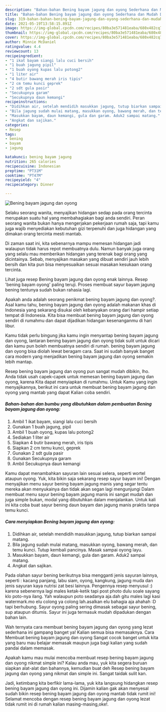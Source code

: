 ```yaml
---
description: "Bahan-bahan Bening bayam jagung dan oyong Sederhana dan Mudah Dibuat"
title: "Bahan-bahan Bening bayam jagung dan oyong Sederhana dan Mudah Dibuat"
slug: 319-bahan-bahan-bening-bayam-jagung-dan-oyong-sederhana-dan-mudah-dibuat
date: 2021-05-19T13:58:15.891Z
image: https://img-global.cpcdn.com/recipes/80ba3e571481eaba/680x482cq70/bening-bayam-jagung-dan-oyong-foto-resep-utama.jpg
thumbnail: https://img-global.cpcdn.com/recipes/80ba3e571481eaba/680x482cq70/bening-bayam-jagung-dan-oyong-foto-resep-utama.jpg
cover: https://img-global.cpcdn.com/recipes/80ba3e571481eaba/680x482cq70/bening-bayam-jagung-dan-oyong-foto-resep-utama.jpg
author: Minnie McDaniel
ratingvalue: 4.4
reviewcount: 13
recipeingredient:
- "1 ikat bayam siangi lalu cuci bersih"
- "1 buah jagung pipil"
- "1 buah oyong kupas lalu potong2"
- "1 liter air"
- "4 butir bawang merah iris tipis"
- "2 cm temu kunci geprek"
- "2 sdt gula pasir"
- "Secukupnya garam"
- "Secukupnya daun kemangi"
recipeinstructions:
- "Didihkan air, setelah mendidih masukkan jagung, tutup biarkan sampai matang."
- "Bila jagung sudah mulai matang, masukkan oyong, bawang merah, dan temu kunci. Tutup kembali pancinya. Masak sampai oyong layu."
- "Masukkan bayam, daun kemangi, gula dan garam. Aduk2 sampai matang."
- "Angkat dan sajikan."
categories:
- Resep
tags:
- bening
- bayam
- jagung

katakunci: bening bayam jagung 
nutrition: 265 calories
recipecuisine: Indonesian
preptime: "PT31M"
cooktime: "PT47M"
recipeyield: "4"
recipecategory: Dinner

---
```



![Bening bayam jagung dan oyong](https://img-global.cpcdn.com/recipes/80ba3e571481eaba/680x482cq70/bening-bayam-jagung-dan-oyong-foto-resep-utama.jpg)

Selaku seorang wanita, menyajikan hidangan sedap pada orang tercinta merupakan suatu hal yang membahagiakan bagi anda sendiri. Peran seorang  wanita bukan hanya mengerjakan pekerjaan rumah saja, tapi kamu juga wajib menyediakan kebutuhan gizi terpenuhi dan juga hidangan yang dimakan orang tercinta mesti mantab.

Di zaman  saat ini, kita sebenarnya mampu memesan hidangan jadi walaupun tidak harus repot membuatnya dulu. Namun banyak juga orang yang selalu mau memberikan hidangan yang terenak bagi orang yang dicintainya. Sebab, menyajikan masakan yang dibuat sendiri jauh lebih bersih dan kita pun bisa menyesuaikan sesuai masakan kesukaan orang tercinta. 

Lihat juga resep Bening bayam jagung dan oyong enak lainnya. Resep &#39;bening bayam oyong&#39; paling teruji. Proses membuat sayur bayam jagung bening tentunya sudah bukan rahasia lagi.

Apakah anda adalah seorang penikmat bening bayam jagung dan oyong?. Asal kamu tahu, bening bayam jagung dan oyong adalah makanan khas di Indonesia yang sekarang disukai oleh kebanyakan orang dari hampir setiap tempat di Indonesia. Kita bisa membuat bening bayam jagung dan oyong sendiri di rumahmu dan dapat dijadikan hidangan kesenanganmu di hari libur.

Kamu tidak perlu bingung jika kamu ingin menyantap bening bayam jagung dan oyong, lantaran bening bayam jagung dan oyong tidak sulit untuk dicari dan kamu pun boleh membuatnya sendiri di rumah. bening bayam jagung dan oyong bisa diolah lewat beragam cara. Saat ini sudah banyak banget cara modern yang menjadikan bening bayam jagung dan oyong semakin lebih mantap.

Resep bening bayam jagung dan oyong pun sangat mudah dibikin, lho. Anda tidak usah capek-capek untuk memesan bening bayam jagung dan oyong, karena Kita dapat menyiapkan di rumahmu. Untuk Kamu yang ingin menyajikannya, berikut ini cara untuk membuat bening bayam jagung dan oyong yang mantab yang dapat Kalian coba sendiri.

<!--inarticleads1-->

##### Bahan-bahan dan bumbu yang dibutuhkan dalam pembuatan Bening bayam jagung dan oyong:

1. Ambil 1 ikat bayam, siangi lalu cuci bersih
1. Gunakan 1 buah jagung, pipil
1. Ambil 1 buah oyong, kupas lalu potong2
1. Sediakan 1 liter air
1. Siapkan 4 butir bawang merah, iris tipis
1. Siapkan 2 cm temu kunci, geprek
1. Gunakan 2 sdt gula pasir
1. Gunakan Secukupnya garam
1. Ambil Secukupnya daun kemangi


Kamu dapat menambahkan sayuran lain sesuai selera, seperti wortel ataupun oyong. Yuk, kita bikin saja sekarang resep sayur bayam ini! Dengan menyajikan menu sayur bening bayam jagung manis yang segar tentu mereka akan menyukainya dan tidak akan segan lagi mengunjungi Dalam membuat menu sayur bening bayam jagung manis ini sangat mudah dan juga simple bukan, modal yang dibutuhkan dalam menjalankan. Untuk kali ini kita coba buat sayur bening daun bayam dan jagung manis praktis tanpa temu kunci. 

<!--inarticleads2-->

##### Cara menyiapkan Bening bayam jagung dan oyong:

1. Didihkan air, setelah mendidih masukkan jagung, tutup biarkan sampai matang.
1. Bila jagung sudah mulai matang, masukkan oyong, bawang merah, dan temu kunci. Tutup kembali pancinya. Masak sampai oyong layu.
1. Masukkan bayam, daun kemangi, gula dan garam. Aduk2 sampai matang.
1. Angkat dan sajikan.


Pada olahan sayur bening berikutnya bisa mengganti jenis sayuran lainnya, seperti : kacang panjang, labu siam, oyong, kangkung, jagung muda dan jenis sayuran kaya nutrisi zat besi lainnya. Pengennya resep menyusul :) karena sebenernya lagi males ketak-ketik tapi post photo dulu soale sayang klo poto-nya ilang. Yah walaupun poto seadanya aja.dah gitu males lagi kasi watermark.mo elu colong ya colong lah.asalkan elu bahagia aja ahahah :D tapi berhubung. Sayur oyong paling sering dimasak sebagai sayur bening, sup ataupun ditumis. Sayur ini juga termasuk mudah dipadukan dengan bahan lain. 

Wah ternyata cara membuat bening bayam jagung dan oyong yang lezat sederhana ini gampang banget ya! Kalian semua bisa memasaknya. Cara Membuat bening bayam jagung dan oyong Sangat cocok banget untuk kita yang baru mau belajar memasak maupun juga bagi kalian yang sudah pandai dalam memasak.

Apakah kamu mau mulai mencoba membuat resep bening bayam jagung dan oyong nikmat simple ini? Kalau anda mau, yuk kita segera buruan siapkan alat-alat dan bahannya, kemudian buat deh Resep bening bayam jagung dan oyong yang nikmat dan simple ini. Sangat taidak sulit kan. 

Jadi, ketimbang kita berfikir lama-lama, yuk kita langsung hidangkan resep bening bayam jagung dan oyong ini. Dijamin kalian gak akan menyesal sudah bikin resep bening bayam jagung dan oyong mantab tidak rumit ini! Selamat mencoba dengan resep bening bayam jagung dan oyong lezat tidak rumit ini di rumah kalian masing-masing,oke!.

